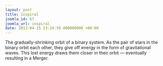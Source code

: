 ```yaml
---
layout: post
title: Inspiral
joomla_id: 67
joomla_url: inspiral
date: 2013-04-15 23:24:59.000000000 +00:00
---
```

<p>The gradually-shrinking orbit of a binary system. As the pair of stars in the binary orbit each other, they give off energy in the form of gravitational waves. This lost energy draws them closer in their orbit — eventually resulting in a Merger.</p>
